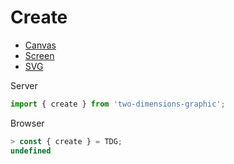 # Create

- [Canvas](canvas)
- [Screen](screen)
- [SVG](svg)

Server
```javascript
import { create } from 'two-dimensions-graphic';
```

Browser
```javascript
> const { create } = TDG;
undefined
```
